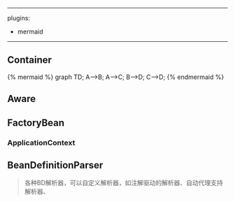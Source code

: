  ---
plugins:
  - mermaid
---

## Container

{% mermaid %}
graph TD;
  A-->B;
  A-->C;
  B-->D;
  C-->D;
{% endmermaid %}

## Aware

## FactoryBean

### ApplicationContext

## BeanDefinitionParser

> 各种BD解析器，可以自定义解析器，如注解驱动的解析器、自动代理支持解析器、




